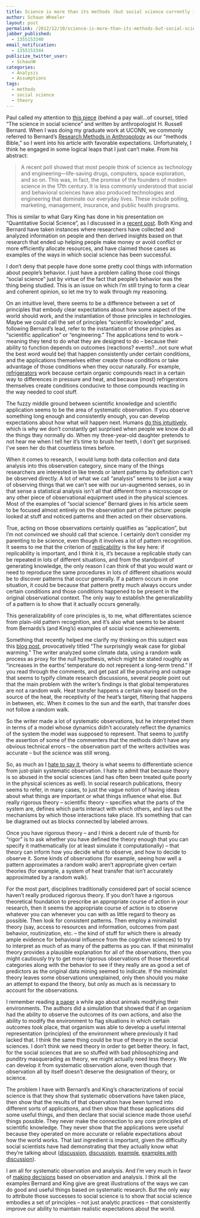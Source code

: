 ```yaml
---
title: Science is more than its methods (but social science currently isn’t)
author: Schaun Wheeler
layout: post
permalink: /2012/12/10/science-is-more-than-its-methods-but-social-science-currently-isnt/
jabber_published:
  - 1355153340
email_notification:
  - 1355153344
publicize_twitter_user:
  - SchaunW
categories:
  - Analysis
  - Assumptions
tags:
  - methods
  - social science
  - theory
---
```

Paul called my attention to [this piece][1] (behind a pay wall…of course), titled “The science in social science” and written by anthropologist H. Russell Bernard. When I was doing my graduate work at UCONN, we commonly referred to Bernard’s [Research Methods in Anthropology][2] as our “methods Bible,” so I went into his article with favorable expectations. Unfortunately, I think he engaged in some logical leaps that I just can’t make. From his abstract:<!--more-->

> A recent poll showed that most people think of science as technology and engineering—life-saving drugs, computers, space exploration, and so on. This was, in fact, the promise of the founders of modern science in the 17th century. It is less commonly understood that social and behavioral sciences have also produced technologies and engineering that dominate our everyday lives. These include polling, marketing, management, insurance, and public health programs.

This is similar to what Gary King has done in his presentation on “Quantitative Social Science”, as I discussed in a [recent post][3]. Both King and Bernard have taken instances where researchers have collected and analyzed information on people and then derived insights based on that research that ended up helping people make money or avoid conflict or more efficiently allocate resources, and have claimed those cases as examples of the ways in which social science has been successful.

I don’t deny that people have done some pretty cool things with information about people’s behavior. I just have a problem calling those cool things “social science” just by virtue of the fact that people’s behavior was the thing being studied. This is an issue on which I’m still trying to form a clear and coherent opinion, so let me try to walk through my reasoning.

On an intuitive level, there seems to be a difference between a set of principles that embody clear expectations about how some aspect of the world should work, and the instantiation of those principles in technologies. Maybe we could call the set of principles “scientific knowledge” and, following Bernard’s lead, refer to the instantiation of those principles as “scientific application” or “engineering.” The applications tend to work – meaning they tend to do what they are designed to do – because their ability to function depends on outcomes (reactions? events?&#8230;not sure what the best word would be) that happen consistently under certain conditions, and the applications themselves either create those conditions or take advantage of those conditions when they occur naturally. For example, [refrigerators][4] work because certain organic compounds react in a certain way to differences in pressure and heat, and because (most) refrigerators themselves create conditions conducive to those compounds reacting in the way needed to cool stuff.

The fuzzy middle ground between scientific knowledge and scientific application seems to be the area of systematic observation. If you observe something long enough and consistently enough, you can develop expectations about how what will happen next. Humans [do this intuitively][5], which is why we don’t constantly get surprised when people we know do all the things they normally do. When my three-year-old daughter pretends to not hear me when I tell her it’s time to brush her teeth, I don’t get surprised. I’ve seen her do that countless times before.

When it comes to research, I would lump both data collection and data analysis into this observation category, since many of the things researchers are interested in like trends or latent patterns by definition can’t be observed directly. A lot of what we call “analysis” seems to be just a way of observing things that we can’t see with our un-augmented senses, so in that sense a statistical analysis isn’t all that different from a microscope or any other piece of observational equipment used in the physical sciences. Most of the examples of “social science” Bernard gives in his article seem to be focused almost entirely on the observation part of the picture: people looked at stuff and noticed patterns and then acted on their observations.

True, acting on those observations certainly qualifies as “application”, but I’m not convinced we should call that science. I certainly don’t consider my parenting to be science, even though it involves a lot of pattern recognition. It seems to me that the criterion of [replicability][6] is the key here: if replicability is important, and I think it is, it’s because a replicable study can be repeated in lots of different situations, and from the standpoint of generating knowledge, the only reason I can think of that you would want or need to reproduce the same procedures in lots of different situations would be to discover patterns that occur generally. If a pattern occurs in one situation, it could be because that pattern pretty much always occurs under certain conditions and those conditions happened to be present in the original observational context. The only way to establish the generalizability of a pattern is to show that it actually occurs generally.

This generalizability of core principles is, to me, what differentiates science from plain-old pattern recognition, and it’s also what seems to be absent from Bernards’s (and King’s) examples of social science achievements.

Something that recently helped me clarify my thinking on this subject was this [blog post][7], provocatively titled “The surprisingly weak case for global warming.” The writer analyzed some climate data, using a random walk process as proxy for the null hypothesis, which might be stated roughly as “increases in the earths’ temperature do not represent a long-term trend.” If you read through the comments, and get past all the posturing and outrage that seems to typify climate research discussions, several people point out that the main problem with the writer’s findings is that global temperatures are not a random walk. Heat transfer happens a certain way based on the source of the heat, the receptivity of the heat’s target, filtering that happens in between, etc. When it comes to the sun and the earth, that transfer does not follow a random walk.

So the writer made a lot of systematic observations, but he interpreted them in terms of a model whose dynamics didn’t accurately reflect the dynamics of the system the model was supposed to represent. That seems to justify the assertion of some of the commenters that the methods didn’t have any obvious technical errors &#8211; the observation part of the writers activities was accurate – but the *science* was still wrong.

So, as much as I [hate to say it][8], theory is what seems to differentiate science from just-plain systematic observation. I hate to admit that because theory is so abused in the social sciences (and has often been treated quite poorly in the physical sciences as well). In social research publications, theory seems to refer, in many cases, to just the vague notion of having ideas about what things are important or what things influence what else. But really rigorous theory &#8211; scientific theory &#8211; specifies what the parts of the system are, defines which parts interact with which others, and lays out the mechanisms by which those interactions take place. It’s something that can be diagramed out as blocks connected by labeled arrows.

Once you have rigorous theory &#8211; and I think a decent rule of thumb for “rigor” is to ask whether you have defined the theory enough that you can specify it mathematically (or at least simulate it computationally) &#8211; that theory can inform how you decide what to observe, and how to decide to observe it. Some kinds of observations (for example, seeing how well a pattern approximates a random walk) aren’t appropriate given certain theories (for example, a system of heat transfer that isn’t accurately approximated by a random walk).

For the most part, disciplines traditionally considered part of social science haven’t really produced rigorous theory. If you don’t have a rigorous theoretical foundation to prescribe an appropriate course of action in your research, then it seems the appropriate course of action is to observe whatever you can whenever you can with as little regard to theory as possible. Then look for consistent patterns. Then employ a minimalist theory (say, access to resources and information, outcomes from past behavior, routinization, etc. – the kind of stuff for which there is already ample evidence for behavioral influence from the cognitive sciences) to try to interpret as much of as many of the patterns as you can. If that minimalist theory provides a plausible explanation for all of the observations, then you might cautiously try to get more rigorous observations of those theoretical categories along with the behavior to see if they really are as good a set of predictors as the original data mining seemed to indicate. If the minimalist theory leaves some observations unexplained, only then should you make an attempt to expand the theory, but only as much as is necessary to account for the observations.

I remember reading [a paper][9] a while ago about animals modifying their environments. The authors did a simulation that showed that if an organism had the ability to observe the outcomes of its own actions, and also the ability to modify the environment to flag situations in which certain outcomes took place, that organism was able to develop a useful internal representation (principles) of the environment where previously it had lacked that. I think the same thing could be true of theory in the social sciences. I don’t think we need theory in order to get better theory. In fact, for the social sciences that are so stuffed with bad philosophizing and punditry masquerading as theory, we might actually need less theory. We can develop it from systematic observation alone, even though that observation all by itself doesn’t deserve the designation of theory, or science.

The problem I have with Bernard’s and King’s characterizations of social science is that they show that systematic observations have taken place, then show that the results of that observation have been turned into different sorts of applications, and then show that those applications did some useful things, and then declare that social science made those useful things possible. They never make the connection to any core principles of scientific knowledge. They never show that the applications were useful because they operated on more accurate or reliable expectations about how the world works. That last ingredient is important, given the difficulty social scientists have had demonstrating that they actually know what they’re talking about ([discussion][10], [discussion][11], [example][12], [examples with discussion][13]).

I am all for systematic observation and analysis. And I’m very much in favor of [making decisions][14] based on observation and analysis. I think all the examples Bernard and King give are great illustrations of the ways we can do good and useful things based on systematic research. But the only way to attribute those successes to social science is to show that social science embodies a set of principles – not just analytic practices &#8211; that consistently improve our ability to maintain realistic expectations about the world.

 [1]: http://www.pnas.org/content/early/2012/11/29/1218054109.abstract?sid=000a8486-8488-411b-9757-50cce7524a92
 [2]: http://www.amazon.com/Research-Methods-Anthropology-Qualitative-Quantitative/dp/0759108684/ref=sr_1_4?s=books&ie=UTF8&qid=1354899394&sr=1-4
 [3]: http://houseofstones.wordpress.com/2012/10/04/social-scientists-sometimes-have-kind-of-a-weird-view-of-their-own-relevance/
 [4]: http://en.wikipedia.org/wiki/Refrigeration#Cyclic_refrigeration
 [5]: http://www.pnas.org/content/107/32/14431.full
 [6]: http://houseofstones.wordpress.com/2012/05/09/the-qualitativequantitative-divide-is-sort-of-useless-focus-on-replicability-instead/
 [7]: http://www.statisticsblog.com/2012/12/the-surprisingly-weak-case-for-global-warming/
 [8]: http://houseofstones.wordpress.com/2012/02/27/my-problematic-relationship-with-theory/
 [9]: http://groups.lis.illinois.edu/amag/langevgroup/localpapers/origins-of-epistemic-structures-ab-2007.pdf
 [10]: http://houseofstones.wordpress.com/2012/03/12/analytic-modesty-in-the-face-of-poor-performance/
 [11]: http://opinionator.blogs.nytimes.com/2012/05/17/how-reliable-are-the-social-sciences/
 [12]: http://www.nature.com/polopoly_fs/7.6716.1349271308!/suppinfoFile/Kahneman%20Letter.pdf
 [13]: http://pps.sagepub.com/content/current
 [14]: http://houseofstones.wordpress.com/2012/11/13/big-data-of-all-sizes-how-to-turn-a-regular-organization-into-a-data-driven-organization/